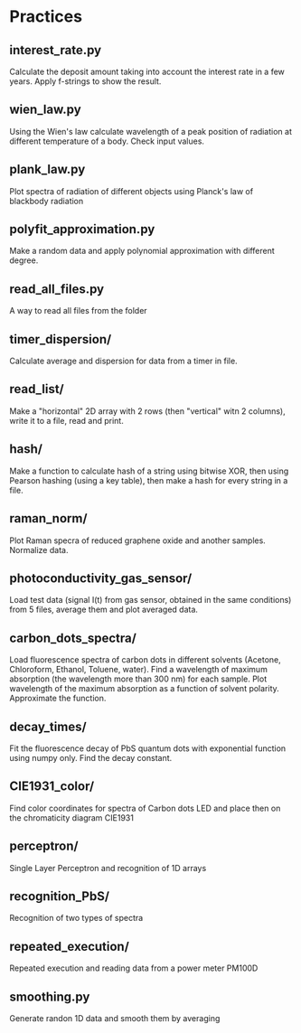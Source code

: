 # Practices 

## interest_rate.py
Calculate the deposit amount taking into account the interest rate in a few years. Apply f-strings to show the result.

## wien_law.py 
Using the Wien's law  calculate wavelength of a peak position of radiation at different temperature of a body. Check input values.

## plank_law.py
Plot spectra of radiation of different objects using Planck's law of blackbody radiation

## polyfit_approximation.py
Make a random data and apply polynomial approximation with different degree.

## read_all_files.py
A way to read all files from the folder

## timer_dispersion/
Calculate average and dispersion for data from a timer in file.

## read_list/
Make a "horizontal" 2D array with 2 rows (then "vertical" witn 2 columns), write it to a file, read and print.

## hash/
Make a function to calculate hash of a string using bitwise  XOR, then using Pearson hashing (using a key table), then make a hash for every string in a file.

## raman_norm/
Plot Raman specra of reduced graphene oxide and another samples. Normalize data.

## photoconductivity_gas_sensor/
Load test data (signal I(t) from gas sensor, obtained in the same conditions) from 5 files, average them and plot averaged data.

## carbon_dots_spectra/
Load fluorescence spectra of carbon dots in different solvents (Acetone, Chloroform, Ethanol, Toluene, water). Find a wavelength of maximum absorption (the wavelength more than 300 nm) for each sample. Plot wavelength of the maximum absorption as a function of solvent polarity. Approximate the function.

## decay_times/
Fit the fluorescence decay of PbS quantum dots with exponential function using numpy only. Find the decay constant.

## CIE1931_color/
Find color coordinates for spectra of Carbon dots LED and place then on the chromaticity diagram CIE1931

## perceptron/
Single Layer Perceptron and recognition of 1D arrays

## recognition_PbS/
Recognition of two types of spectra

## repeated_execution/
Repeated execution and reading data from a power meter PM100D

## smoothing.py
Generate randon 1D data and smooth them by averaging